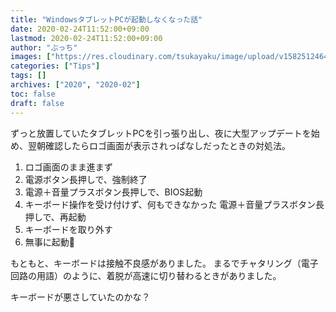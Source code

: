 ```yaml
---
title: "WindowsタブレットPCが起動しなくなった話"
date: 2020-02-24T11:52:00+09:00
lastmod: 2020-02-24T11:52:00+09:00
author: "ぶっち"
images: ["https://res.cloudinary.com/tsukayaku/image/upload/v1582512464/Blog-personal/windows_tablet_PC_does_not_start/thumbnail.jpg"]
categories: ["Tips"]
tags: []
archives: ["2020", "2020-02"]
toc: false
draft: false
---
```


ずっと放置していたタブレットPCを引っ張り出し、夜に大型アップデートを始め、翌朝確認したらロゴ画面が表示されっぱなしだったときの対処法。

1. ロゴ画面のまま進まず
2. 電源ボタン長押しで、強制終了
3. 電源＋音量プラスボタン長押しで、BIOS起動
4. キーボード操作を受け付けず、何もできなかった
電源＋音量プラスボタン長押しで、再起動
5. キーボードを取り外す
6. 無事に起動🎉

もともと、キーボードは接触不良感がありました。
まるでチャタリング（電子回路の用語）のように、着脱が高速に切り替わるときがありました。

キーボードが悪さしていたのかな？
